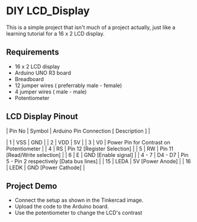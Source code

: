 # DIY LCD_Display

This is a simple project that isn't much of a project actually, just like a learning tutorial for a 16 x 2 LCD display.

## Requirements
- 16 x 2 LCD display
- Arduino UNO R3 board
- Breadboard
- 12 jumper wires ( preferrably male - female)
- 4 jumper wires ( male - male)
- Potentiometer

## LCD Display Pinout
| Pin No | Symbol | Arduino Pin Connection [ Description ] |

| 1 | VSS | GND |
| 2 | VDD | 5V |
| 3 | V0 | Power Pin for Contrast on Potentiometer |
| 4 | RS | Pin 12 [Register Selection] |
| 5 | RW | Pin 11 [Read/Write selection] |
| 6 | E | GND [Enable signal] |
| 4 - 7 | D4 - D7 | Pin 5 - Pin 2 respectively [Data bus lines] |
| 15 | LEDA | 5V [Power Anode] |
| 16 | LEDK | GND [Power Cathode] |

## Project Demo
- Connect the setup as shown in the Tinkercad image.
- Upload the code to the Arduino board.
- Use the potentiometer to change the LCD's contrast

